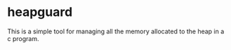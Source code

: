 # heapguard
This is a simple tool for managing all the memory allocated to the heap in a c program.
